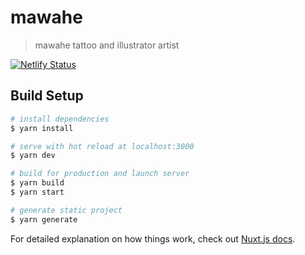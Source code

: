 # mawahe

> mawahe tattoo and illustrator artist

[![Netlify Status](https://api.netlify.com/api/v1/badges/944acc09-dffb-4b92-9e56-376aa42e1dc5/deploy-status)](https://app.netlify.com/sites/mawahe/deploys)

## Build Setup

``` bash
# install dependencies
$ yarn install

# serve with hot reload at localhost:3000
$ yarn dev

# build for production and launch server
$ yarn build
$ yarn start

# generate static project
$ yarn generate
```

For detailed explanation on how things work, check out [Nuxt.js docs](https://nuxtjs.org).
